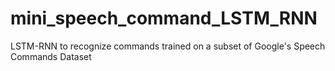 # mini_speech_command_LSTM_RNN
LSTM-RNN to recognize commands trained on a subset of Google's Speech Commands Dataset
